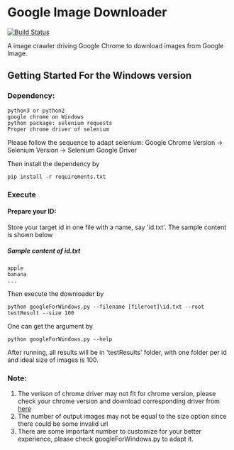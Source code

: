 Google Image Downloader
===========================
[![Build Status](https://travis-ci.org/whcacademy/imageDownloader.svg?branch=master)](https://travis-ci.org/whcacademy/imageDownloader)

A image crawler driving Google Chrome to download images from Google Image.


## Getting Started For the Windows version

### Dependency:
    python3 or python2
    google chrome on Windows
    python package: selenium requests
    Proper chrome driver of selenium
Please follow the sequence to adapt selenium:
Google Chrome Version -> Selenium Version -> Selenium Google Driver

Then install the dependency by
```
pip install -r requirements.txt
```

### Execute
#### Prepare your ID:
Store your target id in one file with a name, say 'id.txt'. The sample content is shown below

##### Sample content of id.txt
    apple
    banana
    ...

Then execute the downloader by
```
python googleForWindows.py --filename [fileroot]\id.txt --root testResult --size 100
```

One can get the argument by
```
python googleForWindows.py --help
```

After running, all results will be in 'testResults' folder, with one folder per id and ideal size of images is 100.

### Note:
1. The verison of chrome driver may not fit for chrome version, please check your chrome version and download corresponding driver from [here](https://sites.google.com/a/chromium.org/chromedriver/downloads)
2. The number of output images may not be equal to the size option since there could be some invalid url
3. There are some important number to customize for your better experience, please check googleForWindows.py to adapt it.